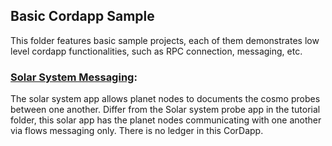 ## Basic Cordapp Sample

This folder features basic sample projects, each of them demonstrates low level cordapp functionalities, such as RPC connection, messaging, etc.


### [Solar System Messaging](./flow-messaging):
The solar system app allows planet nodes to documents the cosmo probes between one another. Differ from the Solar system probe app in the tutorial folder, this solar app has the planet nodes communicating with one another via flows messaging only. There is no ledger in this CorDapp. 


